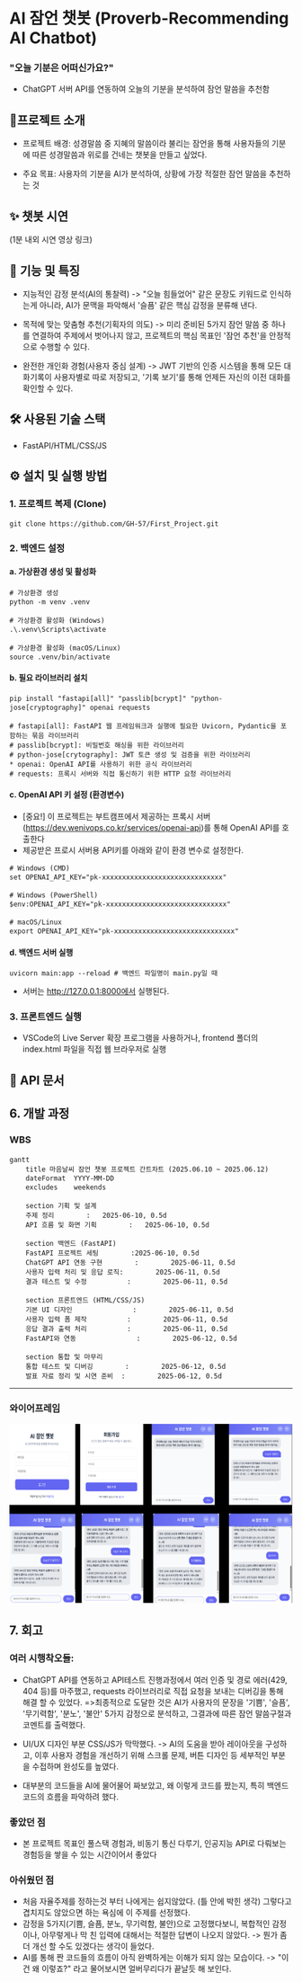 # AI 잠언 챗봇 (Proverb-Recommending AI Chatbot)

### "오늘 기분은 어떠신가요?"
* ChatGPT 서버 API를 연동하여 오늘의 기분을 분석하여 잠언 말씀을 추천함

## 🎯프로젝트 소개

* 프로젝트 배경: 성경말씀 중 지혜의 말씀이라 불리는 잠언을 통해 사용자들의 기분에 따른 성경말씀과 위로를 건네는 챗봇을 만들고 싶었다.

* 주요 목표: 사용자의 기분을 AI가 분석하여, 상황에 가장 적절한 잠언 말씀을 추천하는 것

## ✨ 챗봇 시연
(1분 내외 시연 영상 링크)


## 🚀 기능 및 특징
* 지능적인 감정 분석(AI의 통찰력)
-> "오늘 힘들었어" 같은 문장도 키워드로 인식하는게 아니라, AI가 문맥을 파악해서 '슬픔' 같은 핵심 감정을 분류해 낸다.

* 목적에 맞는 맞춤형 추천(기획자의 의도)
-> 미리 준비된 5가지 잠언 말씀 중 하나를 연결하여 주제에서 벗어나지 않고, 프로젝트의 핵심 목표인 '잠언 추천'을 안정적으로 수행할 수 있다.

* 완전한 개인화 경험(사용자 중심 설계)
-> JWT 기반의 인증 시스템을 통해 모든 대화기록이 사용자별로 따로 저장되고, '기록 보기'를 통해 언제든 자신의 이전 대화를 확인할 수 있다.

## 🛠️ 사용된 기술 스택

* FastAPI/HTML/CSS/JS

## ⚙️ 설치 및 실행 방법

### 1. 프로젝트 복제 (Clone)
```
git clone https://github.com/GH-57/First_Project.git
```

### 2. 백엔드 설정

#### a. 가상환경 생성 및 활성화
```
# 가상환경 생성
python -m venv .venv

# 가상환경 활성화 (Windows)
.\.venv\Scripts\activate

# 가상환경 활성화 (macOS/Linux)
source .venv/bin/activate
```

#### b. 필요 라이브러리 설치 
```
pip install "fastapi[all]" "passlib[bcrypt]" "python-jose[cryptography]" openai requests

# fastapi[all]: FastAPI 웹 프레임워크과 실행에 필요한 Uvicorn, Pydantic을 포함하는 묶음 라이브러리
# passlib[bcrypt]: 비밀번호 해싱을 위한 라이브러리
# python-jose[crytography]: JWT 토큰 생성 및 검증을 위한 라이브러리
* openai: OpenAI API를 사용하기 위한 공식 라이브러리
# requests: 프록시 서버와 직접 통신하기 위한 HTTP 요청 라이브러리
```

#### c. OpenAI API 키 설정 (환경변수)
* [중요!] 이 프로젝트는 부트캠프에서 제공하는 프록시 서버 (https://dev.wenivops.co.kr/services/openai-api)를 통해 OpenAI API를 호출한다
* 제공받은 프로시 서버용 API키를 아래와 같이 환경 변수로 설정한다.
```
# Windows (CMD)
set OPENAI_API_KEY="pk-xxxxxxxxxxxxxxxxxxxxxxxxxxxxxx"

# Windows (PowerShell)
$env:OPENAI_API_KEY="pk-xxxxxxxxxxxxxxxxxxxxxxxxxxxxxx"

# macOS/Linux
export OPENAI_API_KEY="pk-xxxxxxxxxxxxxxxxxxxxxxxxxxxxxx"
```
#### d. 백엔드 서버 실행
```
uvicorn main:app --reload # 백엔드 파일명이 main.py일 때
```
* 서버는 http://127.0.0.1:8000에서 실행된다.

### 3. 프론트엔드 실행
* VSCode의 Live Server 확장 프로그램을 사용하거나, frontend 폴더의 index.html 파일을 직접 웹 브라우저로 실행


## 📖 API 문서




## 6. 개발 과정

### WBS
```mermaid
gantt
    title 마음날씨 잠언 챗봇 프로젝트 간트차트 (2025.06.10 ~ 2025.06.12)
    dateFormat  YYYY-MM-DD
    excludes    weekends

    section 기획 및 설계
    주제 정리        :   2025-06-10, 0.5d
    API 흐름 및 화면 기획        :   2025-06-10, 0.5d

    section 백엔드 (FastAPI)
    FastAPI 프로젝트 세팅        :2025-06-10, 0.5d
    ChatGPT API 연동 구현        :        2025-06-11, 0.5d
    사용자 입력 처리 및 응답 로직:        2025-06-11, 0.5d
    결과 테스트 및 수정          :        2025-06-11, 0.5d

    section 프론트엔드 (HTML/CSS/JS)
    기본 UI 디자인               :        2025-06-11, 0.5d
    사용자 입력 폼 제작          :        2025-06-11, 0.5d
    응답 결과 출력 처리          :        2025-06-11, 0.5d
    FastAPI와 연동               :        2025-06-12, 0.5d

    section 통합 및 마무리
    통합 테스트 및 디버깅        :        2025-06-12, 0.5d
    발표 자료 정리 및 시연 준비  :        2025-06-12, 0.5d

```
---
### 와이어프레임
![와이어프레임](./images/1차%20와이어프레임.png)

## 7. 회고
### 여러 시행착오들: 
* ChatGPT API를 연동하고 API테스트 진행과정에서 여러 인증 및 경로 에러(429, 404 등)를 마주했고, requests 라이브러리로 직접 요청을 보내는 디버깅을 통해 해결 할 수 있었다. 
=>최종적으로 도달한 것은 AI가 사용자의 문장을 
'기쁨', '슬픔', '무기력함', '분노', '불안' 5가지 감정으로 분석하고, 그결과에 따른 잠언 말씀구절과 코멘트를 출력했다.

* UI/UX 디자인 부분 CSS/JS가 막막했다.
-> AI의 도움을 받아 레이아웃을 구성하고, 이후 사용자 경험을 개선하기 위해 스크롤 문제, 버튼 디자인 등 세부적인 부분을 수접하며 완성도를 높였다.

* 대부분의 코드들을  AI에 물어물어 짜보았고, 왜 이렇게 코드를 짰는지, 특히 백엔드 코드의 흐름을 파악하려 했다.

### 좋았던 점
* 본 프로젝트 목표인 풀스택 경험과, 비동기 통신 다루기, 인공지능 API로 다뤄보는 경험등을 쌓을 수 있는 시간이어서 좋았다

### 아쉬웠던 점
* 처음 자율주제를 정하는것 부터 나에게는 쉽지않았다. (틀 안에 박힌 생각) 그렇다고 겹치지도 않았으면 하는 욕심에 이 주제를 선정했다. 
* 감정을 5가지(기쁨, 슬픔, 분노, 무기력함, 불안)으로 고정했다보니, 복합적인 감정이나, 아무렇게나 막 친 입력에 대해서는 적절한 답변이 나오지 않았다.
-> 뭔가 좀 더 개선 할 수도 있겠다는 생각이 들었다.
* AI를 통해 짠 코드들의 흐름이 아직 완벽하게는 이해가 되지 않는 모습이다.
-> "이건 왜 이렇죠?" 라고 물어보시면 얼버무리다가 끝날듯 해 보인다.